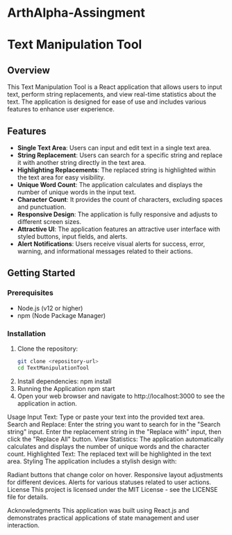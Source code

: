 # ArthAlpha-Assingment

# Text Manipulation Tool

## Overview
This Text Manipulation Tool is a React application that allows users to input text, perform string replacements, and view real-time statistics about the text. The application is designed for ease of use and includes various features to enhance user experience.

## Features
- **Single Text Area**: Users can input and edit text in a single text area.
- **String Replacement**: Users can search for a specific string and replace it with another string directly in the text area.
- **Highlighting Replacements**: The replaced string is highlighted within the text area for easy visibility.
- **Unique Word Count**: The application calculates and displays the number of unique words in the input text.
- **Character Count**: It provides the count of characters, excluding spaces and punctuation.
- **Responsive Design**: The application is fully responsive and adjusts to different screen sizes.
- **Attractive UI**: The application features an attractive user interface with styled buttons, input fields, and alerts.
- **Alert Notifications**: Users receive visual alerts for success, error, warning, and informational messages related to their actions.

## Getting Started

### Prerequisites
- Node.js (v12 or higher)
- npm (Node Package Manager)

### Installation
1. Clone the repository:
   ```bash
   git clone <repository-url>
   cd TextManipulationTool
2. Install dependencies:
   npm install
3. Running the Application
   npm start
4. Open your web browser and navigate to http://localhost:3000 to see the application in action.


Usage
Input Text: Type or paste your text into the provided text area.
Search and Replace: Enter the string you want to search for in the "Search string" input. Enter the replacement string in the "Replace with" input, then click the "Replace All" button.
View Statistics: The application automatically calculates and displays the number of unique words and the character count.
Highlighted Text: The replaced text will be highlighted in the text area.
Styling
The application includes a stylish design with:

Radiant buttons that change color on hover.
Responsive layout adjustments for different devices.
Alerts for various statuses related to user actions.
License
This project is licensed under the MIT License - see the LICENSE file for details.

Acknowledgments
This application was built using React.js and demonstrates practical applications of state management and user interaction.
